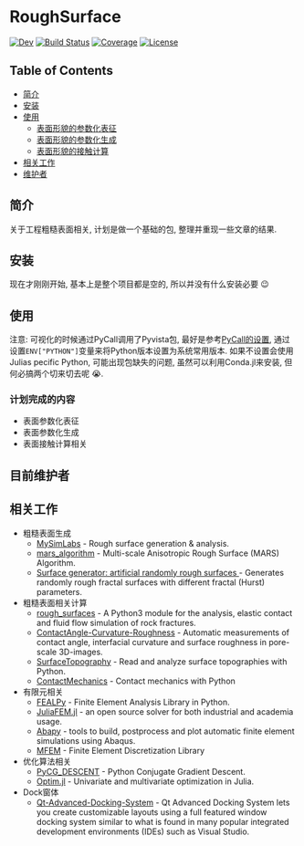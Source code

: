 # RoughSurface

<!-- [![Stable](https://img.shields.io/badge/docs-stable-blue.svg)](https://nil-is-lin.github.io/RoughSurface.jl/stable) -->
[![Dev](https://img.shields.io/badge/docs-dev-blue.svg)](https://nil-is-lin.github.io/RoughSurface.jl/dev)
[![Build Status](https://travis-ci.com/nil-is-lin/RoughSurface.jl.svg?branch=master)](https://travis-ci.com/nil-is-lin/RoughSurface.jl)
[![Coverage](https://codecov.io/gh/nil-is-lin/RoughSurface.jl/branch/master/graph/badge.svg)](https://codecov.io/gh/nil-is-lin/RoughSurface.jl)
[![License](https://img.shields.io/github/license/JuliaFEM/JuliaFEM.jl.svg)](https://github.com/JuliaFEM/JuliaFEM.jl/blob/master/LICENSE.md)

## Table of Contents

- [简介](#introduction)
- [安装](#install)
- [使用](#usage)
	- [表面形貌的参数化表征](#generator)
	- [表面形貌的参数化生成](#generator)
	- [表面形貌的接触计算](#contact)
- [相关工作](#related-efforts)
- [维护者](#maintainers)

## <span id="introduction">简介</span>
关于工程粗糙表面相关, 计划是做一个基础的包, 整理并重现一些文章的结果.

## <span id="install">安装</span>

现在才刚刚开始, 基本上是整个项目都是空的, 所以并没有什么安装必要 :wink:

## <span id="usage">使用</span>

注意: 可视化的时候通过PyCall调用了Pyvista包, 最好是参考[PyCall的设置](https://github.com/JuliaPy/PyCall.jl), 通过设置`ENV["PYTHON"]`变量来将Python版本设置为系统常用版本. 如果不设置会使用Julia­s pecific Python, 可能出现包缺失的问题, 虽然可以利用Conda.jl来安装, 但何必搞两个切来切去呢 :sob:.
### 计划完成的内容
- 表面参数化表征
- 表面参数化生成
- 表面接触计算相关

## <span id="maintainers">目前维护者</span>

## <span id="related-efforts">相关工作</span>
- 粗糙表面生成
	- [MySimLabs](http://www.mysimlabs.com/surface_generation.html) - Rough surface generation & analysis.
	- [mars_algorithm](https://github.com/tj16x/mars_algorithm) - Multi-scale Anisotropic Rough Surface (MARS) Algorithm.
	- [Surface generator: artificial randomly rough surfaces ](https://www.mathworks.com/matlabcentral/fileexchange/60817-surface-generator-artificial-randomly-rough-surfaces) - Generates randomly rough fractal surfaces with different fractal (Hurst) parameters.
- 粗糙表面相关计算
	- [rough_surfaces](https://github.com/plang85/rough_surfaces) - A Python3 module for the analysis, elastic contact and fluid flow simulation of rock fractures.
	- [ContactAngle-Curvature-Roughness](https://github.com/AhmedAlratrout/ContactAngle-Curvature-Roughness) - Automatic measurements of contact angle, interfacial curvature and surface roughness in pore-scale 3D-images.
	- [SurfaceTopography](https://github.com/ContactEngineering/SurfaceTopography) - Read and analyze surface topographies with Python.
	- [ContactMechanics](https://github.com/ContactEngineering/ContactMechanics) - Contact mechanics with Python
- 有限元相关
	- [FEALPy](https://github.com/weihuayi/fealpy) - Finite Element Analysis Library in Python.
	- [JuliaFEM.jl](https://github.com/JuliaFEM/JuliaFEM.jl) - an open source solver for both industrial and academia usage.
	- [Abapy](https://github.com/lcharleux/abapy) - tools to build, postprocess and plot automatic finite element simulations using Abaqus.
	- [MFEM](https://github.com/mfem/mfem) - Finite Element Discretization Library
- 优化算法相关
	- [PyCG_DESCENT](https://github.com/martiniani-lab/PyCG_DESCENT) - Python Conjugate Gradient Descent.
	- [Optim.jl](https://github.com/JuliaNLSolvers/Optim.jl) - Univariate and multivariate optimization in Julia.
- Dock窗体
	- [Qt-Advanced-Docking-System](https://github.com/githubuser0xFFFF/Qt-Advanced-Docking-System) - Qt Advanced Docking System lets you create customizable layouts using a full featured window docking system similar to what is found in many popular integrated development environments (IDEs) such as Visual Studio.
